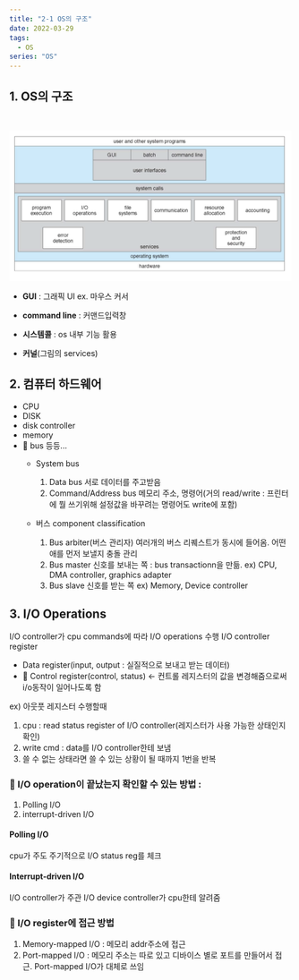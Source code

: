 ```yaml
---
title: "2-1 OS의 구조"
date: 2022-03-29
tags:
  - OS
series: "OS"
---
```


## 1. OS의 구조

<br/>

![](./osinstructure.png)

- **GUI** : 그래픽 UI ex. 마우스 커서

- **command line** : 커맨드입력창

- **시스템콜** : os 내부 기능 활용

- **커널**(그림의 services)

## 2. 컴퓨터 하드웨어

- CPU
- DISK
- disk controller
- memory
- 📌 bus
  등등...
  - System bus
  
    1. Data bus
       서로 데이터를 주고받음
    2. Command/Address bus
       메모리 주소, 명령어(거의 read/write : 프린터에 뭘 쓰기위해 설정값을 바꾸려는 명령어도 write에 포함)
  
  - 버스 component classification
    1. Bus arbiter(버스 관리자)
       여러개의 버스 리퀘스트가 동시에 들어옴. 어떤애를 먼저 보낼지 충돌 관리
    2. Bus master
       신호를 보내는 쪽 : bus transactionn을 만듦.
       ex) CPU, DMA controller, graphics adapter
    3. Bus slave
       신호를 받는 쪽
       ex) Memory, Device controller

## 3. I/O Operations

I/O controller가 cpu commands에 따라 I/O operations 수행
I/O controller register

- Data register(input, output : 실질적으로 보내고 받는 데이터)
- 📌 Control register(control, status) <- 컨트롤 레지스터의 값을 변경해줌으로써 i/o동작이 일어나도록 함

ex) 아웃풋 레지스터 수행할때

1. cpu : read status register of I/O controller(레지스터가 사용 가능한 상태인지 확인)
2. write cmd : data를 I/O controller한테 보냄
3. 쓸 수 없는 상태라면 쓸 수 있는 상황이 될 때까지 1번을 반복

### 📌 I/O operation이 끝났는지 확인할 수 있는 방법 :

1. Polling I/O
2. interrupt-driven I/O

#### Polling I/O
cpu가 주도
주기적으로 I/O status reg를 체크

#### Interrupt-driven I/O
I/O controller가 주관
I/O device controller가 cpu한테 알려줌

### 📌 I/O register에 접근 방법

1. Memory-mapped I/O : 메모리 addr주소에 접근
2. Port-mapped I/O : 메모리 주소는 따로 있고 디바이스 별로 포트를 만들어서 접근. Port-mapped I/O가 대체로 쓰임
